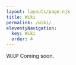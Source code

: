 ```yaml
---
layout: layouts/page.njk
title: Wiki
permalink: /wiki/
eleventyNavigation:
  key: Wiki
  order: 4
---
```


W.I.P Coming soon.
